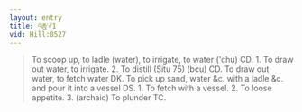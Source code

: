 ```yaml
---
layout: entry
title: འཆུ་√1
vid: Hill:0527
---
```

> To scoop up, to ladle (water), to irrigate, to water ('chu) CD\. 1\. To draw out water, to irrigate\. 2\. To distill (Situ 75) (bcu) CD\. To draw out water, to fetch water DK\. To pick up sand, water &c\. with a ladle &c\. and pour it into a vessel DS\. 1\. To fetch with a vessel\. 2\. To loose appetite\. 3\. (archaic) To plunder TC\.


